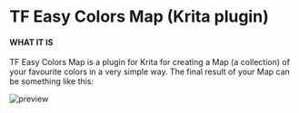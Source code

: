 # TF Easy Colors Map (Krita plugin)

#### WHAT IT IS
TF Easy Colors Map is a plugin for Krita for creating a Map (a collection) of your favourite colors in a very simple way. The final result of your Map can be something like this:

![preview](https://i.ibb.co/DM83SvV/colors.png)
